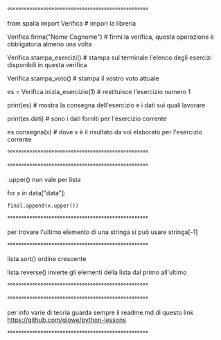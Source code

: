 °°°°°°°°°°°°°°°°°°°°°°°°°°°°°°°°°°°°°°°°°°°°°°°°°°°

from spalla import Verifica # impori la libreria

Verifica.firma("Nome Cognome") # firmi la verifica, questa operazione è obbligatoria almeno una volta

Verifica.stampa_esercizi() # stampa sul terminale l'elenco degli esercizi disponibili in questa verifica

Verifica.stampa_voto() # stampa il vostro voto attuale

es = Verifica.inizia_esercizio(1) # restituisce l'esercizio numero 1

print(es) # mostra la consegna dell'esercizio e i dati sui quali lavorare

print(es.dati) # sono i dati forniti per l'esercizio corrente

es.consegna(x) # dove x è il risultato da voi elaborato per l'esercizio corrente

°°°°°°°°°°°°°°°°°°°°°°°°°°°°°°°°°°°°°°°°°°°°°°°°°°°

°°°°°°°°°°°°°°°°°°°°°°°°°°°°°°°°°°°°°°°°°°°°°°°°°°°

.upper() non vale per lista

for x in data["data"]:

	final.append(x.upper())

°°°°°°°°°°°°°°°°°°°°°°°°°°°°°°°°°°°°°°°°°°°°°°°°°°°

per trovare l'ultimo elemento di una stringa si può usare stringa[-1]

°°°°°°°°°°°°°°°°°°°°°°°°°°°°°°°°°°°°°°°°°°°°°°°°°°°

lista.sort() ordine crescente

lista.reverse() inverte gli elementi della lista dal primo all'ultimo

°°°°°°°°°°°°°°°°°°°°°°°°°°°°°°°°°°°°°°°°°°°°°°°°°°°

°°°°°°°°°°°°°°°°°°°°°°°°°°°°°°°°°°°°°°°°°°°°°°°°°°°

per info varie di teoria guarda sempre il readme.md di questo link https://github.com/giowe/python-lessons

°°°°°°°°°°°°°°°°°°°°°°°°°°°°°°°°°°°°°°°°°°°°°°°°°°°
